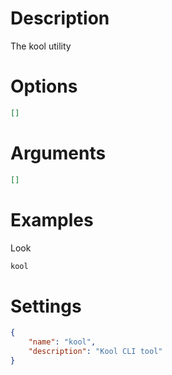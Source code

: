 # Description
The kool utility

# Options
```json
[]
```

# Arguments
```json
[]
```

# Examples
Look
```sh
kool
```

# Settings
```json
{
    "name": "kool",
    "description": "Kool CLI tool"
}
```